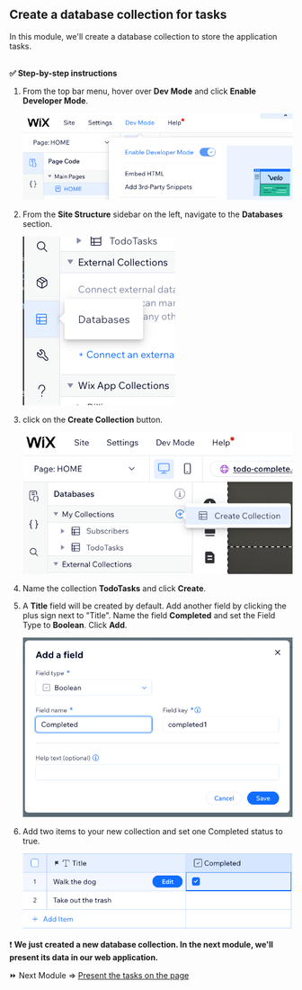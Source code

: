 ## Create a database collection for tasks

In this module, we'll create a database collection to store the application tasks.

<br>**:white_check_mark: Step-by-step instructions**

1. From the top bar menu, hover over **Dev Mode** and click **Enable Developer Mode**. <p><img src="assets/dev-mode-on.png" alt="dev-mode-on"></p>

1. From the **Site Structure** sidebar on the left, navigate to the **Databases** section. <p><img src="assets/databases.png" alt="databases"></p>

1. click on the **Create Collection** button. <p><img src="assets/create-collection.png" alt="create-collection"></p>

1. Name the collection **TodoTasks** and click **Create**.

1. A **Title** field will be created by default. Add another field by clicking the plus sign next to "Title". Name the field **Completed** and set the Field Type to **Boolean**. Click **Add**. <p><img src="assets/completed-field.png" alt="completed-field"></p>

1. Add two items to your new collection and set one Completed status to true. <p><img src="assets/collection.png" alt="collection"></p>

:exclamation: **We just created a new database collection. In the next module, we'll present its data in our web application.**

:fast_forward: Next Module => [Present the tasks on the page](PRESENTING_THE_TASKS.md)
